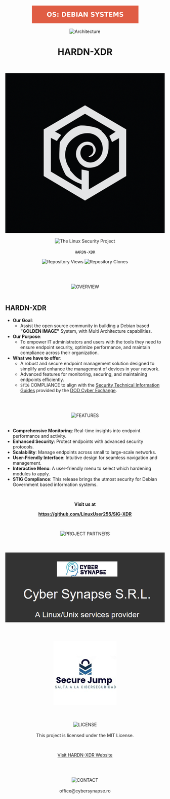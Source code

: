 <p align="center">
  <img src="images/OSdebianSystems.svg" alt="OSdebianSystems">
</p>

<p align="center">
  <img src="https://img.shields.io/badge/arch-amd64:arm64-blue?style=flat-square&logo=linux" alt="Architecture">
</p>
<h1 align="center">HARDN-XDR</h1>
<br>


<p align="center">
  <img src="images/HARDN-XDR-LOGO-color-inverted.png" alt="HARDN-XDR-LOGO-color-inverted">
</p>


<p align="center">
  <img src="https://img.shields.io/badge/The_Linux_Security_Project-red?style=for-the-badge&labelColor=black" alt="The Linux Security Project"><br><br>
  <code>HARDN-XDR</code>
</p>


<p align="center">
  <img src="https://img.shields.io/endpoint?label=Views&url=https://opensource-for-freedom.github.io/HARDN-XDR/traffic-views.json" alt="Repository Views" />
  <img src="https://img.shields.io/endpoint?label=Clones&url=https://opensource-for-freedom.github.io/HARDN-XDR/traffic-clones.json" alt="Repository Clones" />
</p>


<br>
<br>
<p align="center">
  <img src="https://img.shields.io/badge/OVERVIEW-white?style=for-the-badge&labelColor=black" alt="OVERVIEW"><br><br>
</p>


## HARDN-XDR
- **Our Goal**:
  - Assist the open source community in building a Debian based **"GOLDEN IMAGE"** System, with Multi Architecture capabilities.
- **Our Purpose**:
  - To empower IT administrators and users with the tools they need to ensure endpoint security, optimize performance, and maintain compliance across their organization.
- **What we have to offer**:
  - A robust and secure endpoint management solution designed to simplify and enhance the management of devices in your network.
  - Advanced features for monitoring, securing, and maintaining endpoints efficiently.
  - `STIG` COMPLIANCE to align with the [Security Technical Information Guides](https://public.cyber.mil/stigs/) provided by the [DOD Cyber Exchange](https://public.cyber.mil/).


<br>
<br>
<p align="center">
  <img src="https://img.shields.io/badge/FEATURES-white?style=for-the-badge&labelColor=black" alt="FEATURES"><br><br>
</p>

- **Comprehensive Monitoring**: Real-time insights into endpoint performance and activity.
- **Enhanced Security**: Protect endpoints with advanced security protocols.
- **Scalability**: Manage endpoints across small to large-scale networks.
- **User-Friendly Interface**: Intuitive design for seamless navigation and management.
- **Interactive Menu**: A user-friendly menu to select which hardening modules to apply.
- **STIG Compliance**: This release brings the utmost security for Debian Government based information systems.


<br>


<p align="center">
<strong>Visit us at</strong>
</p>

<p align="center">
<strong><a href="https://github.com/LinuxUser255/SIG-XDR">https://github.com/LinuxUser255/SIG-XDR</a></strong>
</p>



<br>

<p align="center">
  <img src="https://img.shields.io/badge/PROJECT PARTNERS-white?style=for-the-badge&labelColor=black" alt="PROJECT PARTNERS"><br><br>
</p>

<div align="center">
  <img src="images/cybersynapse.png" alt="CyberSynapse" width="auto" style="margin: 20px 0;" />
  <br><br>
  <img src="images/securejump.jpg" alt="SecureJump" width="auto" style="margin: 20px 0;" />
</div>


<br>

<p align="center">
  <img src="https://img.shields.io/badge/LICENSE-white?style=for-the-badge&labelColor=black" alt="LICENSE"><br><br>
This project is licensed under the MIT License.

</p>

<br>


<p align="center">
  <a href="https://hardn.cybersynapse.ro/">Visit HARDN-XDR Website</a><br><br>
</p>



<br>

<p align="center">
  <img src="https://img.shields.io/badge/CONTACT-white?style=for-the-badge&labelColor=black" alt="CONTACT"><br><br>
office@cybersynapse.ro
</p>
